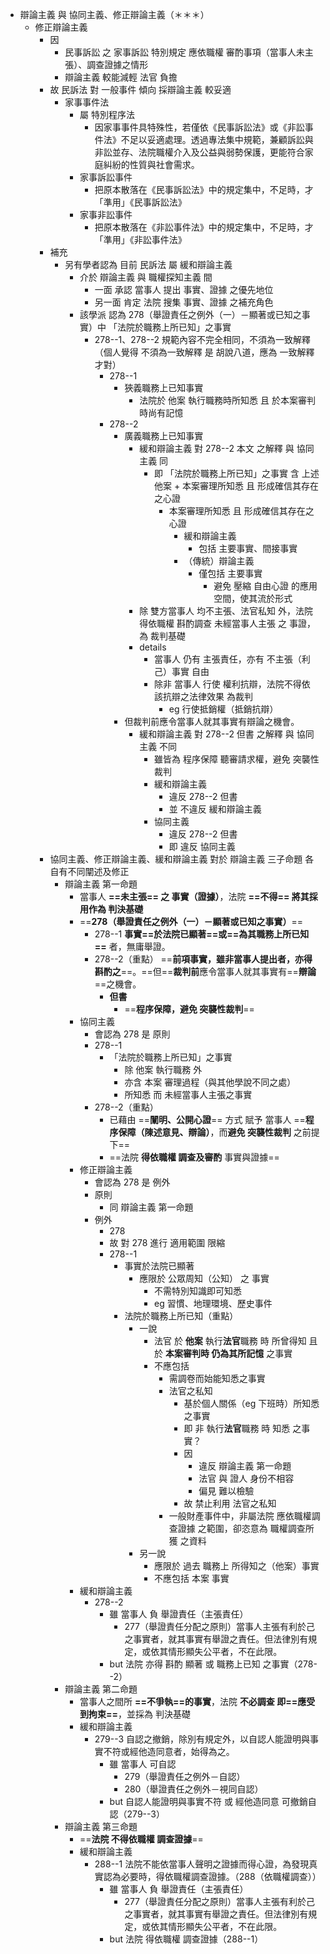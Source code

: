 - 辯論主義 與 協同主義、修正辯論主義（＊＊＊）
	- 修正辯論主義
		- 因 
			- 民事訴訟 之 家事訴訟 特別規定 應依職權 審酌事項（當事人未主張）、調查證據之情形
			- 辯論主義 較能減輕 法官 負擔
		- 故 民訴法 對 一般事件 傾向 採辯論主義 較妥適
			- 家事事件法
				- 屬 特別程序法
					- 因家事事件具特殊性，若僅依《民事訴訟法》或《非訟事件法》不足以妥適處理。透過專法集中規範，兼顧訴訟與非訟並存、法院職權介入及公益與弱勢保護，更能符合家庭糾紛的性質與社會需求。
				- 家事訴訟事件
					- 把原本散落在《民事訴訟法》中的規定集中，不足時，才「準用」《民事訴訟法》
				- 家事非訟事件
					- 把原本散落在《非訟事件法》中的規定集中，不足時，才「準用」《非訟事件法》
		- 補充
			- 另有學者認為 目前 民訴法 屬 緩和辯論主義
				- 介於 辯論主義 與 職權探知主義 間
					- 一面 承認 當事人 提出 事實、證據 之優先地位
					- 另一面 肯定 法院 搜集 事實、證據 之補充角色
				- 該學派 認為 278（舉證責任之例外（一）－顯著或已知之事實）中 「法院於職務上所已知」之事實
					- 278--1、278--2 規範內容不完全相同，不須為一致解釋（個人覺得 不須為一致解釋 是 胡說八道，應為 一致解釋 才對）
						- 278--1
							- 狹義職務上已知事實
								- 法院於 他案 執行職務時所知悉 且 於本案審判時尚有記憶
						- 278--2
							- 廣義職務上已知事實
								- 緩和辯論主義 對 278--2 本文 之解釋 與 協同主義 同
									- 即 「法院於職務上所已知」之事實 含 上述他案 + 本案審理所知悉 且 形成確信其存在之心證
										- 本案審理所知悉 且 形成確信其存在之心證
											- 緩和辯論主義 
												- 包括 主要事實、間接事實
											- （傳統）辯論主義 
												- 僅包括 主要事實
													- 避免 壓縮 自由心證 的應用空間，使其流於形式
								- 除 雙方當事人 均不主張、法官私知 外，法院 得依職權 斟酌調查 未經當事人主張 之 事證，為 裁判基礎
								- details
									- 當事人 仍有 主張責任，亦有 不主張（利己）事實 自由
									- 除非 當事人 行使 權利抗辯，法院不得依 該抗辯之法律效果 為裁判
										- eg 行使抵銷權（抵銷抗辯）
							- 但裁判前應令當事人就其事實有辯論之機會。
								- 緩和辯論主義 對 278--2 但書  之解釋 與 協同主義 不同
									- 雖皆為 程序保障 聽審請求權，避免 突襲性裁判
									- 緩和辯論主義
										- 違反 278--2 但書
										- 並 不違反 緩和辯論主義
									- 協同主義
										- 違反 278--2 但書
										- 即 違反 協同主義
		- 協同主義、修正辯論主義、緩和辯論主義 對於 辯論主義 三子命題 各自有不同闡述及修正
			- 辯論主義 第一命題
				- 當事人 **==未主張== 之 事實（證據）**，法院 **==不得== 將其採用作為 判決基礎**
				- ==**278（舉證責任之例外（一）－顯著或已知之事實）**==
					- 278--1 **事實==於法院已顯著==或==為其職務上所已知==** 者，無庸舉證。
					- 278--2（重點） ==**前項事實，雖非當事人提出者，亦得斟酌之**==。==但==**裁判前**應令當事人就其事實有==**辯論**==之機會。
						- **但書**
							- ==**程序保障，避免 突襲性裁判**==
				- 協同主義
					- 會認為 278 是 原則
					- 278--1
						- 「法院於職務上所已知」之事實
							- 除 他案 執行職務 外
							- 亦含 本案 審理過程（與其他學說不同之處）
							- 所知悉 而 未經當事人主張之事實
					- 278--2（重點）
						- 已藉由 ==**闡明、公開心證**== 方式 賦予 當事人 ==**程序保障（陳述意見、辯論）**，而**避免 突襲性裁判** 之前提下==
						- ==法院 **得依職權 調查及審酌** 事實與證據==
				- 修正辯論主義
					- 會認為 278 是 例外
					- 原則
						- 同 辯論主義 第一命題
					- 例外
						- 278
						- 故 對 278 進行 適用範圍 限縮
						- 278--1
							- 事實於法院已顯著
								- 應限於 公眾周知（公知） 之 事實
									- 不需特別知識即可知悉
									- eg 習慣、地理環境、歷史事件
							- 法院於職務上所已知（重點）
								- 一說
									- 法官 於 **他案** 執行**法官**職務 時 所曾得知 且於 **本案審判時 仍為其所記憶** 之事實
									- 不應包括
										- 需調卷而始能知悉之事實
										- 法官之私知
											- 基於個人關係（eg 下班時）所知悉 之事實
											- 即 非 執行**法官**職務 時 知悉 之事實？
											- 因
												- 違反 辯論主義 第一命題
												- 法官 與 證人 身份不相容
												- 偏見 難以檢驗
											- 故 禁止利用 法官之私知
										- 一般財產事件中，非屬法院 應依職權調查證據 之範圍，卻恣意為 職權調查所獲 之資料
								- 另一說
									- 應限於 過去 職務上 所得知之（他案）事實
									- 不應包括 本案 事實
				- 緩和辯論主義
					- 278--2
						- 雖 當事人 負 舉證責任（主張責任）
							- 277（舉證責任分配之原則）當事人主張有利於己之事實者，就其事實有舉證之責任。但法律別有規定，或依其情形顯失公平者，不在此限。
						- but 法院 亦得 斟酌 顯著 或 職務上已知 之事實（278--2）
			- 辯論主義 第二命題
				- 當事人之間所 **==不爭執==的事實**，法院 **不必調查 即==應受到拘束==**，並採為 判決基礎
				- 緩和辯論主義
					- 279--3 自認之撤銷，除別有規定外，以自認人能證明與事實不符或經他造同意者，始得為之。
						- 雖 當事人 可自認
							- 279（舉證責任之例外－自認）
							- 280（舉證責任之例外－視同自認）
						- but 自認人能證明與事實不符 或 經他造同意 可撤銷自認（279--3）
			- 辯論主義 第三命題
				- ==**法院 不得依職權 調查證據**==
				- 緩和辯論主義
					- 288--1 法院不能依當事人聲明之證據而得心證，為發現真實認為必要時，得依職權調查證據。（288（依職權調查））
						- 雖 當事人 負 舉證責任（主張責任）
							- 277（舉證責任分配之原則）當事人主張有利於己之事實者，就其事實有舉證之責任。但法律別有規定，或依其情形顯失公平者，不在此限。
						- but 法院 得依職權 調查證據（288--1）